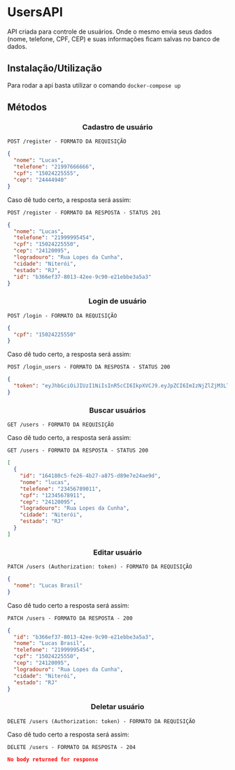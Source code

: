 # UsersAPI

API criada para controle de usuários. Onde o mesmo envia seus dados (nome, telefone, CPF, CEP) e suas informações ficam salvas no banco de dados.

## Instalação/Utilização

Para rodar a api basta utilizar o comando `docker-compose up`

## Métodos

<h3 align='center'> Cadastro de usuário</h3>

`POST /register - FORMATO DA REQUISIÇÃO `

```json
{
  "nome": "Lucas",
  "telefone": "21997666666",
  "cpf": "15024225555",
  "cep": "24444940"
}
```

Caso dê tudo certo, a resposta será assim:

`POST /register - FORMATO DA RESPOSTA - STATUS 201`

```json
{
  "nome": "Lucas",
  "telefone": "21999995454",
  "cpf": "15024225550",
  "cep": "24120095",
  "logradouro": "Rua Lopes da Cunha",
  "cidade": "Niterói",
  "estado": "RJ",
  "id": "b366ef37-8013-42ee-9c90-e21ebbe3a5a3"
}
```

<h3 align='center'> Login de usuário</h3>

`POST /login - FORMATO DA REQUISIÇÃO `

```json
{
  "cpf": "15024225550"
}
```

Caso dê tudo certo, a resposta será assim:

`POST /login_users - FORMATO DA RESPOSTA - STATUS 200`

```json
{
  "token": "eyJhbGciOiJIUzI1NiIsInR5cCI6IkpXVCJ9.eyJpZCI6ImIzNjZlZjM3LTgwMTMtNDJlZS05YzkwLWUyMWViYmUzYTVhMyIsImlhdCI6MTY0NDk3NjM4NywiZXhwIjoxNjQ1MDYyNzg3fQ.lUcQId71HFmY_WTfsD5hfc8Z-Z61aO2xKrge6Kj9TvA"
}
```

<h3 align='center'> Buscar usuários</h3>

`GET /users - FORMATO DA REQUISIÇÃO `

Caso dê tudo certo, a resposta será assim:

`GET /users - FORMATO DA RESPOSTA - STATUS 200`

```json
[
  {
    "id": "164180c5-fe26-4b27-a875-d89e7e24ae9d",
    "nome": "lucas",
    "telefone": "23456789011",
    "cpf": "12345678911",
    "cep": "24120095",
    "logradouro": "Rua Lopes da Cunha",
    "cidade": "Niterói",
    "estado": "RJ"
  }
]
```

<h3 align='center'> Editar usuário</h3>

`PATCH /users (Authorization: token) - FORMATO DA REQUISIÇÃO`

```json
{
  "nome": "Lucas Brasil"
}
```

Caso dê tudo certo a resposta será assim:

`PATCH /users - FORMATO DA RESPOSTA - 200`

```json
{
  "id": "b366ef37-8013-42ee-9c90-e21ebbe3a5a3",
  "nome": "Lucas Brasil",
  "telefone": "21999995454",
  "cpf": "15024225550",
  "cep": "24120095",
  "logradouro": "Rua Lopes da Cunha",
  "cidade": "Niterói",
  "estado": "RJ"
}
```

<h3 align='center'> Deletar usuário</h3>

`DELETE /users (Authorization: token) - FORMATO DA REQUISIÇÃO`

Caso dê tudo certo a resposta será assim:

`DELETE /users - FORMATO DA RESPOSTA - 204`

```json
No body returned for response
```
